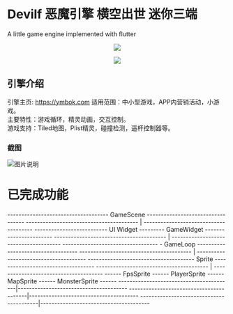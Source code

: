 # Devilf 恶魔引擎 横空出世 迷你三端
A little game engine implemented with flutter

<p align="center" >
    <img src="https://img.shields.io/badge/flutter-2.2.3-green" />
</p>

<p align="center" >
    <img src="https://github.com/ym6745476/devilf/blob/master/logo.png?raw=true" />
</p>

## 引擎介绍 

引擎主页: https://ymbok.com
适用范围：中小型游戏，APP内营销活动，小游戏。  
主要特性：游戏循环，精灵动画，交互控制。  
游戏支持：Tiled地图，Plist精灵，碰撞检测，遥杆控制器等。  

### 截图 
![图片说明](https://raw.githubusercontent.com/ym6745476/devilf/master/screenshot/1.png "1.png")


# 已完成功能 
------------------------------------ GameScene ---------------------------------- 
---------------------------------------- | -------------------------------------- 
-------------------------- UI Widget --------- GameWidget ----------------------- 
---------------------------------------- | -------------------------------------- 
---------------------------------- - GameLoop ----------------------------------- 
---------------------------------------- | -------------------------------------- 
-------------------------------------- Sprite ----------------------------------- 
---------------------------------------- | -------------------------------------- 
------ FpsSprite ------ PlayerSprite ------ MapSprite ------ MonsterSprite ------ 
-----------------------------------------|--------------------------------------- 
-----------------------------------------|--------------------------------------- 
-----------------------------------------|--------------------------------------- 
